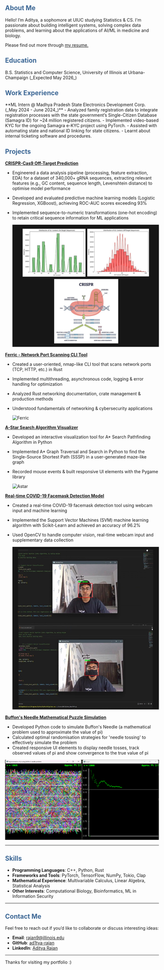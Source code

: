 <h2 style="color: #3b6694;">About Me</h2>

Hello! I’m Aditya, a sophomore at UIUC studying Statistics & CS. I'm passionate about building intelligent systems, solving complex data problems, and learning about the applications of AI/ML in medicine and biology. 

Please find out more through [my resume.](images/resume.pdf)

<h2 style="color: #3b6694;">Education</h2>
B.S. Statistics and Computer Science, University of Illinois at Urbana-Champaign (_Expected May 2026_)

<h2 style="color: #3b6694;">Work Experience</h2>
**ML Intern @ Madhya Pradesh State Electronics Development Corp. (_May 2024 - June 2024_)**
- Analyzed family registration data to integrate registration processes with the state government’s Single-Citizen Database (Samagra ID) for ~24 million   registered citizens.
- Implemented video-based KYC for the ongoing Samagra e-KYC project using PyTorch.
- Assisted with automating state and national ID linking for state citizens.
- Learnt about internal ticketing software and procedures.

<h2 style="color: #3b6694;">Projects</h2>

[**CRISPR-Cas9 Off-Target Prediction**](https://github.com/ad1tya-rajan/CRISPR-ML)

- Engineered a data analysis pipeline (processing, feature extraction, EDA) for a dataset of 340,000+ gRNA sequences, extracting relevant features (e.g., GC 
  content, sequence length, Levenshtein distance) to optimise model performance
- Developed and evaluated predictive machine learning models (Logistic Regression, XGBoost), achieving ROC-AUC scores exceeding 93%
- Implemented sequence-to-numeric transformations (one-hot encoding) to retain critical sequence information for ML applications

  ![CRISPR-ML](images/crispr.jpg)

[**Ferric - Network Port Scanning CLI Tool**](https://github.com/ad1tya-rajan/Rust-Ferric-Port-Scanner)

- Created a user-oriented, nmap-like CLI tool that scans network ports (TCP, HTTP, etc.) in Rust
- Implemented multithreading, asynchronous code, logging & error handling for optimization
- Analyzed Rust networking documentation, crate management & production methods
- Understood fundamentals of networking & cybersecurity applications

  ![Ferric](images/Ferric.png)

[**A-Star Search Algorithm Visualizer**](https://github.com/ad1tya-rajan/Rust-Ferric-Port-Scanner)
  
- Developed an interactive visualization tool for A* Search Pathfinding Algorithm in Python
- Implemented A* Graph Traversal and Search in Python to find the Single-Source Shortest Path (SSSP) in a user-generated maze-like graph
- Recorded mouse events & built responsive UI elements with the Pygame library

  ![Astar](images/AStar.png)

[**Real-time COVID-19 Facemask Detection Model**](https://github.com/ad1tya-rajan/python-projects)
  
- Created a real-time COVID-19 facemask detection tool using webcam input and machine learning
- Implemented the Support Vector Machines (SVM) machine learning algorithm with Scikit-Learn and achieved an accuracy of 96.2%
- Used OpenCV to handle computer vision, real-time webcam input and supplementary data collection

  ![Facemask](images/facemask.jpg)

[**Buffon's Needle Mathematical Puzzle Simulation**](https://github.com/ad1tya-rajan/python-projects)
  
- Developed Python code to simulate Buffon's Needle (a mathematical problem used to approximate the value of pi)
- Calculated optimal randomisation strategies for 'needle tossing' to effectively simulate the problem
- Created responsive UI elements to display needle tosses, track observed values of pi and show convergence to the true value of pi

 ![Buffon](images/buffon.png)
  
---

<h2 style="color: #3b6694;">Skills</h2>

- **Programming Languages**: C++, Python, Rust
- **Frameworks and Tools**: PyTorch, TensorFlow, NumPy, Tokio, Clap
- **Mathematical Experience**: Multivariable Calculus, Linear Algebra, Statistical Analysis
- **Other Interests**: Computational Biology, Bioinformatics, ML in Information Security

---

<h2 style="color: #3b6694;">Contact Me</h2>

Feel free to reach out if you’d like to collaborate or discuss interesting ideas:

- **Email**: [rajan9@illinois.edu](mailto:rajan9@illinois.edu)
- **GitHub**: [ad1tya-rajan](https://github.com/ad1tya-rajan)
- **LinkedIn**: [Aditya Rajan](https://www.linkedin.com/in/aditya-rajan-b0a668336/)

---

Thanks for visiting my portfolio :)
